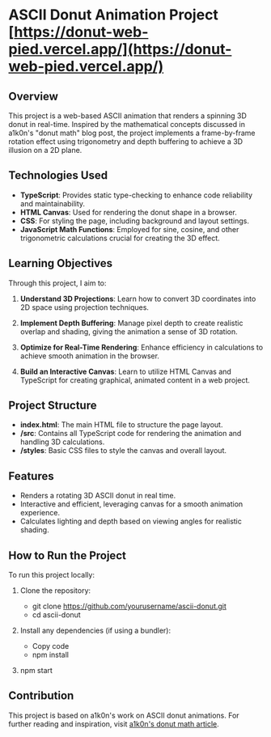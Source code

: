 # ASCII Donut Animation Project [https://donut-web-pied.vercel.app/](https://donut-web-pied.vercel.app/)

## Overview

This project is a web-based ASCII animation that renders a spinning 3D donut in real-time. Inspired by the mathematical concepts discussed in a1k0n's "donut math" blog post, the project implements a frame-by-frame rotation effect using trigonometry and depth buffering to achieve a 3D illusion on a 2D plane.

## Technologies Used

- **TypeScript**: Provides static type-checking to enhance code reliability and maintainability.
- **HTML Canvas**: Used for rendering the donut shape in a browser.
- **CSS**: For styling the page, including background and layout settings.
- **JavaScript Math Functions**: Employed for sine, cosine, and other trigonometric calculations crucial for creating the 3D effect.

## Learning Objectives

Through this project, I aim to:

1. **Understand 3D Projections**: Learn how to convert 3D coordinates into 2D space using projection techniques.
  
2. **Implement Depth Buffering**: Manage pixel depth to create realistic overlap and shading, giving the animation a sense of 3D rotation.

3. **Optimize for Real-Time Rendering**: Enhance efficiency in calculations to achieve smooth animation in the browser.

4. **Build an Interactive Canvas**: Learn to utilize HTML Canvas and TypeScript for creating graphical, animated content in a web project.

## Project Structure

- **index.html**: The main HTML file to structure the page layout.
- **/src**: Contains all TypeScript code for rendering the animation and handling 3D calculations.
- **/styles**: Basic CSS files to style the canvas and overall layout.

## Features

- Renders a rotating 3D ASCII donut in real time.
- Interactive and efficient, leveraging canvas for a smooth animation experience.
- Calculates lighting and depth based on viewing angles for realistic shading.

## How to Run the Project

To run this project locally:

1. Clone the repository:
   - git clone https://github.com/yourusername/ascii-donut.git
   - cd ascii-donut

2. Install any dependencies (if using a bundler):
   - Copy code
   - npm install
   
3. npm start


## Contribution 
This project is based on a1k0n's work on ASCII donut animations. For further reading and inspiration, visit [a1k0n's donut math article](https://www.a1k0n.net/2011/07/20/donut-math.html).
